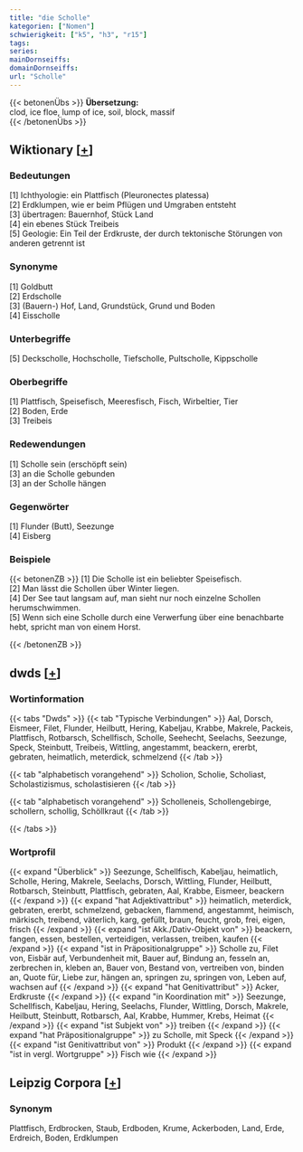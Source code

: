 ```yaml
---
title: "die Scholle"
kategorien: ["Nomen"]
schwierigkeit: ["k5", "h3", "r15"]
tags:
series:
mainDornseiffs:
domainDornseiffs:
url: "Scholle"
---
```


{{< betonenÜbs >}}
**Übersetzung:**  
clod, ice floe, lump of ice, soil, block, massif  
{{< /betonenÜbs >}}

## Wiktionary [[+](https://de.wiktionary.org/wiki/Scholle)]

### Bedeutungen
[1] Ichthyologie: ein Plattfisch (Pleuronectes platessa)  
[2] Erdklumpen, wie er beim Pflügen und Umgraben entsteht  
[3] übertragen: Bauernhof, Stück Land  
[4] ein ebenes Stück Treibeis  
[5] Geologie: Ein Teil der Erdkruste, der durch tektonische Störungen von anderen getrennt ist  

### Synonyme
[1] Goldbutt  
[2] Erdscholle  
[3] (Bauern-) Hof, Land, Grundstück, Grund und Boden  
[4] Eisscholle  

### Unterbegriffe
[5] Deckscholle, Hochscholle, Tiefscholle, Pultscholle, Kippscholle  

### Oberbegriffe
[1] Plattfisch, Speisefisch, Meeresfisch, Fisch, Wirbeltier, Tier  
[2] Boden, Erde  
[3] Treibeis  

### Redewendungen
[1] Scholle sein (erschöpft sein)  
[3] an die Scholle gebunden  
[3] an der Scholle hängen  

### Gegenwörter
[1] Flunder (Butt), Seezunge  
[4] Eisberg  

### Beispiele
{{< betonenZB >}}
[1] Die Scholle ist ein beliebter Speisefisch.  
[2] Man lässt die Schollen über Winter liegen.  
[4] Der See taut langsam auf, man sieht nur noch einzelne Schollen herumschwimmen.  
[5] Wenn sich eine Scholle durch eine Verwerfung über eine benachbarte hebt, spricht man von einem Horst.  

{{< /betonenZB >}}


## dwds [[+](https://www.dwds.de/wb/Scholle)]

### Wortinformation
{{< tabs "Dwds" >}}
{{< tab "Typische Verbindungen" >}}
Aal, Dorsch, Eismeer, Filet, Flunder, Heilbutt, Hering, Kabeljau, Krabbe, Makrele, Packeis, Plattfisch, Rotbarsch, Schellfisch, Scholle, Seehecht, Seelachs, Seezunge, Speck, Steinbutt, Treibeis, Wittling, angestammt, beackern, ererbt, gebraten, heimatlich, meterdick, schmelzend
{{< /tab >}}

{{< tab "alphabetisch vorangehend" >}}
Scholion, Scholie, Scholiast, Scholastizismus, scholastisieren
{{< /tab >}}

{{< tab "alphabetisch vorangehend" >}}
Scholleneis, Schollengebirge, schollern, schollig, Schöllkraut
{{< /tab >}}

{{< /tabs >}}

### Wortprofil
{{< expand "Überblick" >}} Seezunge, Schellfisch, Kabeljau, heimatlich, Scholle, Hering, Makrele, Seelachs, Dorsch, Wittling, Flunder, Heilbutt, Rotbarsch, Steinbutt, Plattfisch, gebraten, Aal, Krabbe, Eismeer, beackern {{< /expand >}}
{{< expand "hat Adjektivattribut" >}} heimatlich, meterdick, gebraten, ererbt, schmelzend, gebacken, flammend, angestammt, heimisch, märkisch, treibend, väterlich, karg, gefüllt, braun, feucht, grob, frei, eigen, frisch {{< /expand >}}
{{< expand "ist Akk./Dativ-Objekt von" >}} beackern, fangen, essen, bestellen, verteidigen, verlassen, treiben, kaufen {{< /expand >}}
{{< expand "ist in Präpositionalgruppe" >}} Scholle zu, Filet von, Eisbär auf, Verbundenheit mit, Bauer auf, Bindung an, fesseln an, zerbrechen in, kleben an, Bauer von, Bestand von, vertreiben von, binden an, Quote für, Liebe zur, hängen an, springen zu, springen von, Leben auf, wachsen auf {{< /expand >}}
{{< expand "hat Genitivattribut" >}} Acker, Erdkruste {{< /expand >}}
{{< expand "in Koordination mit" >}} Seezunge, Schellfisch, Kabeljau, Hering, Seelachs, Flunder, Wittling, Dorsch, Makrele, Heilbutt, Steinbutt, Rotbarsch, Aal, Krabbe, Hummer, Krebs, Heimat {{< /expand >}}
{{< expand "ist Subjekt von" >}} treiben {{< /expand >}}
{{< expand "hat Präpositionalgruppe" >}} zu Scholle, mit Speck {{< /expand >}}
{{< expand "ist Genitivattribut von" >}} Produkt {{< /expand >}}
{{< expand "ist in vergl. Wortgruppe" >}} Fisch wie {{< /expand >}}

## Leipzig Corpora [[+](https://corpora.uni-leipzig.de/en/res?word=Scholle&corpusId=deu_newscrawl-public_2018)]


### Synonym
Plattfisch, Erdbrocken, Staub, Erdboden, Krume, Ackerboden, Land, Erde, Erdreich, Boden, Erdklumpen

